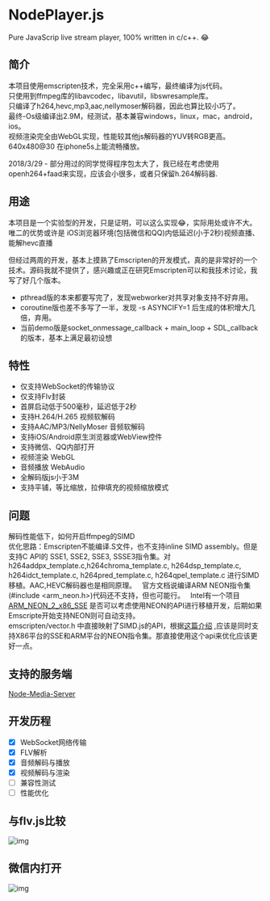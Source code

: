 # NodePlayer.js
Pure JavaScrip live stream player, 100% written in c/c++. :joy:

## 简介
本项目使用emscripten技术，完全采用c++编写，最终编译为js代码。  
只使用到ffmpeg库的libavcodec，libavutil，libswresample库。  
只编译了h264,hevc,mp3,aac,nellymoser解码器，因此也算比较小巧了。  
最终-Os级编译出2.9M，经测试，基本兼容windows，linux，mac，android，ios。  
视频渲染完全由WebGL实现，性能较其他js解码器的YUV转RGB更高。640x480@30 在iphone5s上能流畅播放。

2018/3/29 - 部分用过的同学觉得程序包太大了，我已经在考虑使用openh264+faad来实现，应该会小很多，或者只保留h.264解码器.

## 用途
本项目是一个实验型的开发，只是证明，可以这么实现:joy:，实际用处或许不大。  
唯二的优势或许是 iOS浏览器环境(包括微信和QQ)内低延迟(小于2秒)视频直播、能解hevc直播

但经过两周的开发，基本上摸熟了Emscripten的开发模式，真的是非常好的一个技术。源码我就不提供了，感兴趣或正在研究Emscripten可以和我技术讨论，我写了好几个版本。 
- pthread版的本来都要写完了，发现webworker对共享对象支持不好弃用。
- coroutine版也差不多写了一半，发现 -s ASYNCIFY=1 后生成的体积增大几倍，弃用。
- 当前demo版是socket_onmessage_callback + main_loop + SDL_callback的版本，基本上满足最初设想

## 特性
- 仅支持WebSocket的传输协议
- 仅支持Flv封装
- 首屏启动低于500毫秒，延迟低于2秒
- 支持H.264/H.265 视频软解码
- 支持AAC/MP3/NellyMoser 音频软解码
- 支持iOS/Android原生浏览器或WebView控件
- 支持微信、QQ内部打开
- 视频渲染 WebGL
- 音频播放 WebAudio
- 全解码版js小于3M
- 支持平铺，等比缩放，拉伸填充的视频缩放模式

## 问题
解码性能低下，如何开启ffmpeg的SIMD  
优化思路：Emscripten不能编译.S文件，也不支持inline SIMD assembly。但是支持C API的 SSE1, SSE2, SSE3, SSSE3指令集。对h264addpx_template.c,h264chroma_template.c, h264dsp_template.c, h264idct_template.c, h264pred_template.c, h264qpel_template.c 进行SIMD移植。AAC,HEVC解码器也是相同原理。  
官方文档说编译ARM NEON指令集(#include <arm_neon.h>)代码还不支持，但也可能行。   
Intel有一个项目[ARM_NEON_2_x86_SSE](https://github.com/intel/ARM_NEON_2_x86_SSE) 是否可以考虑使用NEON的API进行移植开发，后期如果Emscripte开始支持NEON则可自动支持。  
emscripten/vector.h 中直接映射了SIMD.js的API，根据[这篇介绍](https://hacks.mozilla.org/2014/10/introducing-simd-js/) ,应该是同时支持X86平台的SSE和ARM平台的NEON指令集。那直接使用这个api来优化应该更好一点。

## 支持的服务端
[Node-Media-Server](https://github.com/illuspas/Node-Media-Server)

## 开发历程
 - [x] WebSocket网络传输
 - [x] FLV解析
 - [x] 音频解码与播放
 - [x] 视频解码与渲染
 - [ ] 兼容性测试
 - [ ] 性能优化
 
## 与flv.js比较
![img](https://github.com/illuspas/NodePlayer.js/blob/master/nodeplayerjs_flvjs.png)

## 微信内打开
![img](https://github.com/illuspas/NodePlayer.js/blob/master/wechat_desktop.jpg)
